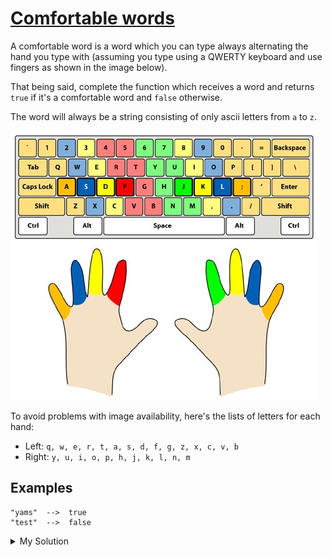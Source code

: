 # [Comfortable words](https://www.codewars.com/kata/56684677dc75e3de2500002b)

A comfortable word is a word which you can type always alternating the hand you type with (assuming you type using a
QWERTY keyboard and use fingers as shown in the image below).

That being said, complete the function which receives a word and returns `true` if it's a comfortable word and `false`
otherwise.

The word will always be a string consisting of only ascii letters from `a` to `z`.

![](../images/comfortable_words.jpg)

To avoid problems with image availability, here's the lists of letters for each hand:

- Left: `q, w, e, r, t, a, s, d, f, g, z, x, c, v, b`
- Right: `y, u, i, o, p, h, j, k, l, n, m`

## Examples

    "yams"  -->  true
    "test"  -->  false

<details><summary>My Solution</summary>

```js
const comfortableWord = (word) => {
  const left = [
    "q",
    "w",
    "e",
    "r",
    "t",
    "a",
    "s",
    "d",
    "f",
    "g",
    "z",
    "x",
    "c",
    "v",
    "b",
  ];
  const right = ["y", "u", "i", "o", "p", "h", "j", "k", "l", "n", "m"];

  for (let i = 0; i < word.length - 1; i++) {
    if (left.includes(word[i]) && left.includes(word[i + 1])) return false;
    if (right.includes(word[i]) && right.includes(word[i + 1])) return false;
  }

  return true;
};
```

</details>
